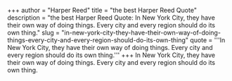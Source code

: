 +++
author = "Harper Reed"
title = "the best Harper Reed Quote"
description = "the best Harper Reed Quote: In New York City, they have their own way of doing things. Every city and every region should do its own thing."
slug = "in-new-york-city-they-have-their-own-way-of-doing-things-every-city-and-every-region-should-do-its-own-thing"
quote = '''In New York City, they have their own way of doing things. Every city and every region should do its own thing.'''
+++
In New York City, they have their own way of doing things. Every city and every region should do its own thing.
